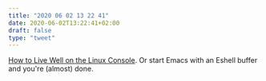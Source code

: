 ```yaml
---
title: "2020 06 02 13 22 41"
date: 2020-06-02T13:22:41+02:00
draft: false
type: "tweet"
---
```


[How to Live Well on the Linux Console](http://blog.startaylor.net/2016/05/30/howto-console/). Or start Emacs with an Eshell buffer and you're (almost) done.
